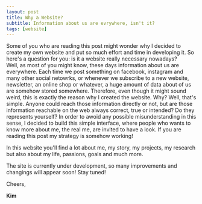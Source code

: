 ```yaml
---
layout: post
title: Why a Website?
subtitle: Information about us are evrywhere, isn't it?
tags: [website]
---
```

Some of you who are reading this post might wonder why I decided to create my own website and put so much effort and time in developing it. So here's a question for you: is it a website really necessary nowadays?  
Well, as most of you might know, these days information about us are everywhere. Each time we post something on facebook, instagram and many other social netowrks, or whenever we subscribe to a new website, newsletter, an online shop or whatever, a huge amount of  data about of us are somehow stored somewhere. Therefore, even though it might sound weird, this is exactly the reason why I created the website. Why? Well, that's simple. Anyone could reach those information directly or not, but are those information reachable on the web always correct, true or intended? Do they represents yourself?
In order to awoid any possible misunderstanding in this sense, I decided to build this simple interface, where people who wants to know more about me, the real me, are invited to have a look. If you are reading this post my strategy is somehow working!  

In this website you'll find a lot about me, my story, my projects, my research but also about my life, passions, goals and much more.

The site is currently under development, so many improvements and changings will appear soon! Stay tuned!

Cheers, 

**Kim**
